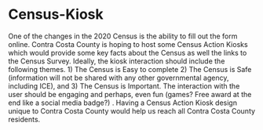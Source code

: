 # Census-Kiosk

One of the changes in the 2020 Census is the ability to fill out the form online. Contra Costa County is hoping to host some Census Action Kiosks which would provide some key facts about the Census as well the links to the Census Survey. Ideally, the kiosk interaction should include the following themes. 1) The Census is Easy to complete 2) The Census is Safe (information will not be shared with any other governmental agency, including ICE), and 3) The Census is Important. The interaction with the user should be engaging and perhaps, even fun (games? Free award at the end like a social media badge?) . Having a Census Action Kiosk design unique to Contra Costa County would help us reach all Contra Costa County residents. 
